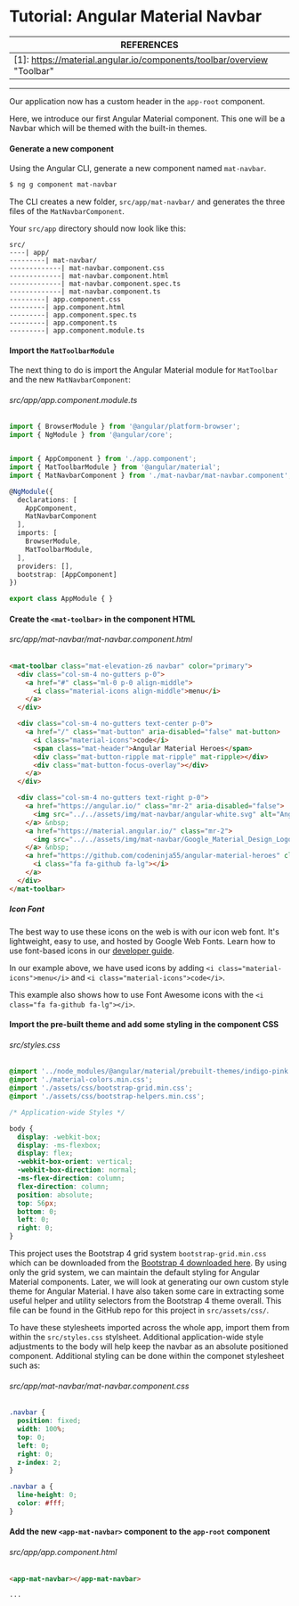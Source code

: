 # Tutorial: Angular Material Navbar

| REFERENCES                               |
| ---------------------------------------- |
| [1]: https://material.angular.io/components/toolbar/overview "Toolbar" |

------

Our application now has a custom header in the `app-root` component.

Here, we introduce our first Angular Material component. This one will be a Navbar which will be themed with the built-in themes.

#### Generate a new component

Using the Angular CLI, generate a new component named `mat-navbar`.

```bash
$ ng g component mat-navbar
```

The CLI creates a new folder, `src/app/mat-navbar/` and generates the three files of the `MatNavbarComponent`.

Your `src/app` directory should now look like this:

```
src/
----| app/
---------| mat-navbar/
-------------| mat-navbar.component.css
-------------| mat-navbar.component.html
-------------| mat-navbar.component.spec.ts
-------------| mat-navbar.component.ts
---------| app.component.css
---------| app.component.html
---------| app.component.spec.ts
---------| app.component.ts
---------| app.component.module.ts
```



#### Import the `MatToolbarModule`

The next thing to do is import the Angular Material module for `MatToolbar` and the new `MatNavbarComponent`:

###### src/app/app.component.module.ts

```typescript
import { BrowserModule } from '@angular/platform-browser';
import { NgModule } from '@angular/core';


import { AppComponent } from './app.component';
import { MatToolbarModule } from '@angular/material';
import { MatNavbarComponent } from './mat-navbar/mat-navbar.component';

@NgModule({
  declarations: [
    AppComponent,
    MatNavbarComponent
  ],
  imports: [
    BrowserModule,
    MatToolbarModule,
  ],
  providers: [],
  bootstrap: [AppComponent]
})

export class AppModule { }
```



#### Create the `<mat-toolbar>` in the component HTML

###### src/app/mat-navbar/mat-navbar.component.html

```html
<mat-toolbar class="mat-elevation-z6 navbar" color="primary">
  <div class="col-sm-4 no-gutters p-0">
    <a href="#" class="ml-0 p-0 align-middle">
      <i class="material-icons align-middle">menu</i>
    </a>
  </div>

  <div class="col-sm-4 no-gutters text-center p-0">
    <a href="/" class="mat-button" aria-disabled="false" mat-button>
      <i class="material-icons">code</i>
      <span class="mat-header">Angular Material Heroes</span>
      <div class="mat-button-ripple mat-ripple" mat-ripple></div>
      <div class="mat-button-focus-overlay"></div>
    </a>
  </div>

  <div class="col-sm-4 no-gutters text-right p-0">
    <a href="https://angular.io/" class="mr-2" aria-disabled="false">
      <img src="../../assets/img/mat-navbar/angular-white.svg" alt="Angular svg icon" width="24px" />
    </a> &nbsp;
    <a href="https://material.angular.io/" class="mr-2">
      <img src="../../assets/img/mat-navbar/Google_Material_Design_Logo.png" alt="Material Design png icon" width="24">
    </a> &nbsp;
    <a href="https://github.com/codeninja55/angular-material-heroes" class="white-text mr-2">
      <i class="fa fa-github fa-lg"></i>
    </a>
  </div>
</mat-toolbar>

```

##### Icon Font

The best way to use these icons on the web is with our icon web font. It's lightweight, easy to use, and hosted by Google Web Fonts. Learn how to use font-based icons in our [developer guide](http://google.github.io/material-design-icons/).

In our example above, we have used icons by adding `<i class="material-icons">menu</i>` and `<i class="material-icons">code</i>`.

This example also shows how to use Font Awesome icons with the `<i class="fa fa-github fa-lg"></i>`.



#### Import the pre-built theme and add some styling in the component CSS

###### src/styles.css

```css
@import '../node_modules/@angular/material/prebuilt-themes/indigo-pink.css';
@import './material-colors.min.css';
@import './assets/css/bootstrap-grid.min.css';
@import './assets/css/bootstrap-helpers.min.css';

/* Application-wide Styles */

body {
  display: -webkit-box;
  display: -ms-flexbox;
  display: flex;
  -webkit-box-orient: vertical;
  -webkit-box-direction: normal;
  -ms-flex-direction: column;
  flex-direction: column;
  position: absolute;
  top: 56px;
  bottom: 0;
  left: 0;
  right: 0;
}

```

This project uses the Bootstrap 4 grid system `bootstrap-grid.min.css` which can be downloaded from the [Bootstrap 4 downloaded here](https://github.com/twbs/bootstrap/archive/v4.0.0-beta.2.zip). By using only the grid system, we can maintain the default styling for Angular Material components. Later, we will look at generating our own custom style theme for Angular Material. I have also taken some care in extracting some useful helper and utility selectors from the Bootstrap 4 theme overall. This file can be found in the GitHub repo for this project in `src/assets/css/`. 

To have these stylesheets imported across the whole app, import them from within the `src/styles.css` stylsheet. Additional application-wide style adjustments to the body will help keep the navbar as an absolute positioned component. Additional styling can be done within the componet stylesheet such as:

###### src/app/mat-navbar/mat-navbar.component.css

```css
.navbar {
  position: fixed;
  width: 100%;
  top: 0;
  left: 0;
  right: 0;
  z-index: 2;
}

.navbar a {
  line-height: 0;
  color: #fff;
}

```



#### Add the new `<app-mat-navbar>` component to the `app-root` component

###### src/app/app.component.html

```html
<app-mat-navbar></app-mat-navbar>

...
```

